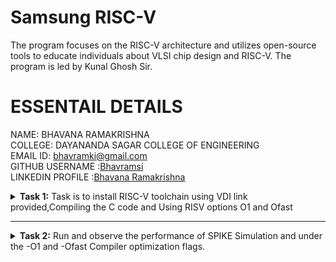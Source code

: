 # Samsung RISC-V
The program focuses on the RISC-V architecture and utilizes open-source tools to educate individuals about VLSI chip design and RISC-V. The program is led by Kunal Ghosh Sir.

# ESSENTAIL DETAILS
NAME: BHAVANA RAMAKRISHNA    
COLLEGE: DAYANANDA SAGAR COLLEGE OF ENGINEERING      
EMAIL ID: [bhavramki@gmail.com](bhavramki@gmail.com)      
GITHUB USERNAME :[Bhavramsi](https://github.com/Bhavramsi)         
LINKEDIN PROFILE :[Bhavana Ramakrishna](https://www.linkedin.com/in/bhavana-ramakrishna-1520922ba?utm_source=share&utm_campaign=share_via&utm_content=profile&utm_medium=android_app)        

<!-- Task 1 -->
<details>
<p><summary>
<b>Task 1:</b> Task is to install RISC-V toolchain using VDI link provided,Compiling the C code and Using RISV options O1 and Ofast
</summary></p>
<b>1. Install Ubuntu 18.04 LTS(beaver) on Oracle Virtual Machine Box and open VDI file provided</b>
<br><br>

<br><br>
<b>2. Compiling C code </b>
<br><br>
<pre><code>cd
gedit sum1ton.c
gcc sum1ton.c
./a.out</code></pre>
<br>

<br><br>

<br><br>
<b>3. Object Dump and O1 & Ofast Output</b>
<br><br>
<pre><code>cat sum1ton.c
riscv64-unknown-elf-gcc -O1 -mabi=lp64 -march=rv64i -o sum1ton.o sum1ton.c
ls -ltr sum1ton.o
</code></pre>
<br>

<br><br>
<pre><code>riscv64-unknown-elf-objdump -d sum1ton.o |less </code></pre>
<br>
<img src="https://github.com/BHAVYA9-Y/samsung-riscv/blob/main/Task%201/Object%20Dump.png"  alt=Object dump>
<br><br>
<b>For O1: The number of instructions were 15.</b><br><br>
<img src="https://github.com/BHAVYA9-Y/samsung-riscv/blob/main/Task%201/O1%20Output.png"  alt=O1 output>
<br><br>
<pre><code>riscv64-unknown-elf-gcc -Ofast -mabi=lp64 -march=rv64i -o sum1ton.o sum1ton.c</code></pre>
<br>
<b>For Ofast: the number of instructions were 12.</b><br><br>
<img src="https://github.com/BHAVYA9-Y/samsung-riscv/blob/main/Task%201/Ofast%20Output.png"  alt=Ofast output>
<br><br>
</details>
<hr>
    

<!-- End of Task 1-->
<!-- Task 2 -->				
<details>
<p><summary>
<b>Task 2:</b> Run and observe the performance of SPIKE Simulation and  under the -O1 and -Ofast Compiler optimization flags.
</summary></p>
<details>
 
 What is SPIKE in RISCV?
A RISC-V ISA is a simulator, enabling the testing and analysis of RISC-V programs without the need for actual hardware.
Spike is a free, open-source C++ simulator for the RISC-V ISA that models a RISC-V core and cache system. It can be used to run programs and a Linux kernel, and can be a starting point for running software on a RISC-V target.
What is pk (Proxy Kernel)?
The RISC-V Proxy Kernel, pk , is a lightweight application execution environment that can host statically-linked RISC-V ELF binaries.

Testing the Spike Simulator

The objective is to execute the sum1ton.c program using both the gcc compiler and the riscv compiler, ensuring that both compilers produce identical output on the terminal. To compile the code with the gcc compiler.       
```
gcc sum1ton.c
./a.out
```

And to compile the code using RISCV Compiler                       
```
spike pk sum1ton.o
```

RISCV Objdump with -Ofast        
```
riscv64-unknown-elf-objdump -d sum1ton.o
riscv64-unknown-elf-objdump -d sum1ton.o | less
 ```

Open the Objdump of code by using the following command                   
```
riscv64-unknown-elf-gcc -Ofast -mabi=lp64 -march=rv64i -o sum1ton.o sum1ton.c
riscv64-unknown-elf-objdump -d sum1ton.o | less
```


Debugging the Assembly Language Program of sum1ton.c                   
```
riscv64-unknown-elf-objdump -d sum1ton.o | less 
spike -d pk sum1ton.o
```

Open the debugger in another terminal by using the following command.         
```
spike -d pk sum1ton.o
```
We can follow similar steps for debugging -O1 format after finding the object dump of -O1 

Open the Objdump of code by using the following command                   
```
riscv64-unknown-elf-gcc -O1 -mabi=lp64 -march=rv64i -o sum1ton.o sum1ton.c
riscv64-unknown-elf-objdump -d sum1ton.o | less
```
<!-- End of Task 2-->

<!-- Task 3 -->
<!-- Objdump instructions-->
<details>
  <p><summary>
    <b>Task 3:</b> 15 unique instructions are determined in the riscv-objdump of code,As it gives exact 32-bit instruction code in their respective instruction type formats.
  </summary>

  ## Introduction Section:
RISC-V (Reduced Instruction Set Computer - V) is an open standard instruction set architecture (ISA) based on established reduced instruction set computing principles. Unlike proprietary ISAs, RISC-V is free and open, enabling unrestricted academic and commercial use without licensing fees. This has made RISC-V an attractive option for research, education, and industry applications, fostering innovation and development across various domains.
### Importance of Understanding Instruction Formats
Understanding instruction formats is crucial for several reasons:
1. **Instruction Decoding**: Knowing the structure of different instruction formats enables the correct decoding of instructions, which is essential for the CPU to execute them correctly.
2. **Pipeline Design**: Instruction formats impact the design of the CPU pipeline. Proper handling of instruction formats ensures efficient instruction fetch, decode, execution, memory access, and write-back stages.
3. **Compiler Design**: Compilers generate machine code that adheres to the ISA's instruction formats. A deep understanding of these formats helps in optimizing code generation, leading to better performance and efficiency.
4. **Debugging and Verification**: Understanding instruction formats aids in debugging and verifying hardware and software. It helps in identifying issues related to incorrect instruction execution or pipeline hazards.
5. **Extensibility and Customization**: RISC-V's modular and extensible nature allows for custom extensions. Understanding the base instruction formats is essential for creating and integrating custom instructions tailored to specific applications or performance needs.

### Register Naming in RISC-V
RISC-V has 32 registers, named `x0` through `x31`. However, these registers are often assigned more descriptive names based on their typical usage:

- **x0 (zero)**: This register always holds the constant value 0.
- **x1 (ra)**: Return Address register, which stores the return address after a function call.
- **x2 (sp)**: Stack Pointer register, pointing to the top of the stack in memory.
- **x3 (gp)**: Global Pointer register.
- **x4 (tp)**: Thread Pointer register.

### Saved, Temporary, and Argument Registers
The remaining registers are divided into saved, temporary, and argument categories:

- **Saved Registers (s0-s11)**: These registers (x8, x9, x18-x27) store variables that need to be preserved across function calls.
- **Temporary Registers (t0-t6)**: These registers are used for intermediate calculations and temporary data storage.
- **Argument Registers (a0-a7)**: These registers (x10-x17) are used to pass arguments to functions and store return values.

  ### "Understanding I-Type, S-Type, B-Type, U-Type, and J-Type Instructions"

![image](https://github.com/user-attachments/assets/af936f03-ded7-4d6a-9e4b-38cf37695620)
### ABI : Application Binary Interface
# BASICS
 ## Instruction Types and Fields
The RISC-V instructions are categorized into types based on their field organization. Each type has specific fields like opcode, func3, func7, immediate values, and register numbers. The types include:
- **R-type**: Register type
- **I-type**: Immediate type
- **S-type**: Store type
- **B-type**: Branch type
- **U-type**: Upper immediate type
- **J-type**: Jump type
## Opcode and Function Fields
- **Opcode**: Determines the type of instruction.
- **func3** and **func7**: Further specify the operation within the instruction type.
  - Example: In R-type instructions, func3 and func7 differentiate between operations like addition and subtraction.
## Immediate Values and Registers
- **Immediate Values**: Encoded in specific fields within the instruction.
  - Example: I-type instructions use a 12-bit immediate value field along with source and destination registers.
- **Registers**: Specified in fields such as rd (destination register), rs1 (source register 1), and rs2 (source register 2).
### Example - U-Type Instruction
Consider the `lui` (Load Upper Immediate) instruction:
- **Assembly**: `lui x5, 0x12345`
- **Encoding**: The immediate value `0x12345` is placed in the instruction’s immediate field, and the destination register `x5` is specified in the rd field.
- **Machine Execution**: The machine loads the upper 20 bits of the immediate value into the upper 20 bits of register `x5`.
   ## Arithmetic Instructions
- **ADD**: Adds values in two registers and stores the result in a third register.
  - Example: `ADD rd, rs1, rs2` (rd = rs1 + rs2)
- **ADDI**: Adds a register and an immediate value (constant) and stores the result.
  - Example: `ADDI rd, rs1, imm` (rd = rs1 + imm)
## Logical Instructions
- **AND, OR, XOR**: Perform bitwise operations.
  - Example: `AND rd, rs1, rs2` (rd = rs1 & rs2)
## Branch Instructions
- **BEQ**: Branch if equal.
  - Example: `BEQ rs1, rs2, offset` (if rs1 == rs2, PC = PC + offset)
- **BNE**: Branch if not equal.
  - Example: `BNE rs1, rs2, offset` (if rs1 != rs2, PC = PC + offset)
## Load and Store Instructions
- **LW**: Load word from memory.
  - Example: `LW rd, offset(rs1)` (rd = memory[rs1 + offset])
- **SW**: Store word to memory.
  - Example: `SW rs1, offset(rs2)` (memory[rs2 + offset] = rs1)
## Special Instructions
- **AUIPC**: Add upper immediate to PC.
  - Example: `AUIPC rd, imm` (rd = PC + imm << 12)
## Branch and Jump Instructions
- **Jump (J)**: Unconditional branch to a specified address.
- **Branch (B)**: Conditional branch based on a comparison.
## RV32I Extensions
RISC-V allows optional extensions for additional functionality:
- **M**: Integer multiplication and division.
- **A**: Atomic instructions.
- **F, D, Q**: Floating-point operations (32-bit, 64-bit, 128-bit).
- **C**: Compressed instructions.
### RISC-V R-Type Instructions
R-type instructions are used for operations that involve only registers. These instructions typically perform arithmetic, logical, and shift operations.
#### Format: 
![image](https://github.com/user-attachments/assets/e01d8bbe-710e-4927-8fec-51f162d384ca)
- **opcode**: Specifies the operation (e.g., 0110011 for integer register-register operations).
- **rd**: Destination register.
- **funct3**: Further specifies the operation.
- **rs1**: First source register.
- **rs2**: Second source register.
- **funct7**: Further specifies the operation.
### I-Type Instructions
I-Type instructions cover various operations, including immediate arithmetic, load operations, and certain control flow instructions.
### Extracting Immediate Value
- The immediate value spans bits [31:20].
- To extract this value:
  - Mask the instruction to isolate the relevant bits.
  - Perform a right shift to align the immediate value to the least significant bits (LSBs).
- **Example**: If the instruction value is `0x12345678`, the immediate value is extracted as follows:
  ```cpp
  uint32_t imm_i = (instruction & 0xFFF00000) >> 20;
![image](https://github.com/user-attachments/assets/3d035720-dc62-45d5-9a2c-2a6b263ade74)
**Example: ADDI rd, rs1, imm**
- **opcode**: 0010011 (for immediate arithmetic operations)
- **funct3**: 000 (for ADDI)
- **imm**: Immediate value
- **rs1**: Source register 1
- **rd**: Destination register
### S-Type Instructions
![image](https://github.com/user-attachments/assets/eb224238-c0ef-42ca-82d0-c42ed8293320)
**Example: SW rs2, imm(rs1)**
- **opcode**: 0100011 (for store operations)
- **funct3**: 010 (for SW)
- **imm**: Immediate value (split into imm[11:5] and imm[4:0])
- **rs1**: Base address register
- **rs2**: Source register to be stored
### B-Type Instructions
![image](https://github.com/user-attachments/assets/7f138e24-cb0c-4506-9875-c4b3b14a2670)
**Example: BEQ rs1, rs2, imm**
- **opcode**: 1100011 (for branch operations)
- **funct3**: 000 (for BEQ)
- **imm**: Immediate value (split into imm[12], imm[10:5], imm[4:1], imm[11])
- **rs1**: Source register 1
- **rs2**: Source register 2
### U-Type Instructions
U-Type instructions are used for operations like loading upper immediate (LUI) and adding upper immediate to PC (AUIPC).
### Extracting Immediate Value
- The immediate value in U-type instructions spans bits [31:12].
- To extract this value, you can mask the instruction with `0xFFFFF000`.
- **Example**: If the instruction value is `0x12345000`, applying the mask will yield `0x12345000`.
### Encoding and Usage
- The immediate value extracted directly forms part of the U-type instruction.
  - For **LUI**, this value is loaded into the destination register.
  - For **AUIPC**, this value is added to the current PC.
![image](https://github.com/user-attachments/assets/d6269585-d85a-4675-b13f-4ae4ed1ea05a)
**Example: LUI rd, imm**
- **opcode**: 0110111 (for LUI)
- **imm**: Upper 20 bits of the immediate value
- **rd**: Destination register
### J-Type Instructions
![image](https://github.com/user-attachments/assets/9b35cad7-8fd8-41da-be46-aec4cf712657)
**Example: JAL rd, imm**
- **opcode**: 1101111 (for JAL)
- **imm**: Immediate value (split into imm[20], imm[10:1], imm[11], imm[19:12])
- **rd**: Destination register (stores the return address)

# 15 UNIQUE RISC-V INSTRUCTIONS DECODING (OBJDUMP USIJNG -O1 FORMAT)
! [IMAGE] ("D:\vsdworkshop\obj dump using -O1.png")
### Machine Code for `addi sp, sp, -16`
*addi (Add Immediate):* This instruction adds an immediate value to a register, storing the result in the destination register.

#### Instruction: `addi sp, sp, -16`
- **Opcode:** 0010011 (7 bits)
- **Immediate:** -16 (12 bits, two's complement)
- **Source Register (rs1):** sp (x2, 5 bits)
- **Destination Register (rd):** sp (x2, 5 bits)
- **Function (funct3):** 000 (3 bits)

#### Breakdown:
- **Immediate (-16):** `111111111000` (12 bits, two's complement)
- **rs1 (sp = x2):** `00010`
- **funct3:** `000`
- **rd (sp = x2):** `00010`
- **Opcode:** `0010011`

### Machine Code Breakdown for `addi sp, sp, -16`
| Immediate (12 bits) | rs1 (5 bits) | funct3 (3 bits) | rd (5 bits) | Opcode (7 bits) |
|---------------------|--------------|-----------------|-------------|-----------------|
| 111111111000        | 00010        | 000             | 00010       | 0010011         |

#### Binary Representation:
- **Binary:** `111111111000 00010 000 00010 0010011`
- **Hex:** `ff5013`

---

### 2. `sd ra, 8(sp)`
*sd (Store Doubleword):* This instruction stores a 64-bit value from a source register into memory.

#### Instruction: `sd ra, 8(sp)`
- **Opcode:** 0100011 (7 bits)
- **Immediate:** 8 (12 bits, split into two parts: imm[11:5] and imm[4:0])
- **Source Register (rs2):** ra (x1, 5 bits)
- **Base Register (rs1):** sp (x2, 5 bits)
- **Function (funct3):** 011 (3 bits)

#### Breakdown:
- **Immediate (8):** `000000001000` (split into imm[11:5] = `0000000` and imm[4:0] = `01000`)
- **rs2 (ra = x1):** `00001`
- **rs1 (sp = x2):** `00010`
- **funct3:** `011`
- **Opcode:** `0100011`

### Machine Code Breakdown for `sd ra, 8(sp)`
| imm[11:5] (7 bits) | rs2 (5 bits) | rs1 (5 bits) | funct3 (3 bits) | imm[4:0] (5 bits) | Opcode (7 bits) |
|--------------------|--------------|--------------|-----------------|-------------------|-----------------|
| 0000000            | 00001        | 00010        | 011             | 01000             | 0100011         |

#### Binary Representation:
- **Binary:** `0000000 00001 00010 011 01000 0100011`
- **Hex:** `0001023f`

---

### 3. `li a5, 500`
*li (Load Immediate):* This instruction loads a 32-bit immediate value into a register.

#### Instruction: `li a5, 500`
- **Opcode:** 0010011 (7 bits)
- **Immediate:** 500 (12 bits, sign-extended)
- **Destination Register (rd):** a5 (x15, 5 bits)
- **Function (funct3):** 000 (3 bits)

#### Breakdown:
- **Immediate (500):** `000000111110100` (12 bits)
- **rd (a5 = x15):** `01111`
- **funct3:** `000`
- **Opcode:** `0010011`

### Machine Code Breakdown for `li a5, 500`
| Immediate (12 bits) | rd (5 bits) | funct3 (3 bits) | Opcode (7 bits) |
|---------------------|-------------|-----------------|-----------------|
| 000000111110100     | 01111       | 000             | 0010011         |

#### Binary Representation:
- **Binary:** `000000111110100 01111 000 00111 0010011`
- **Hex:** `01f30313`

---

### 4.`addiw a5, a5, -1`
*addiw (Add Immediate Word):* This instruction adds a 32-bit immediate value to a register and stores the result in the destination register.

#### Instruction: `addiw a5, a5, -1`
- **Opcode:** 0010011 (7 bits)
- **Immediate:** -1 (12 bits, two's complement)
- **Source Register (rs1):** a5 (x15, 5 bits)
- **Destination Register (rd):** a5 (x15, 5 bits)
- **Function (funct3):** 001 (3 bits)

#### Breakdown:
- **Immediate (-1):** `111111111111` (12 bits, two's complement)
- **rs1 (a5 = x15):** `01111`
- **funct3:** `001`
- **rd (a5 = x15):** `01111`
- **Opcode:** `0010011`

### Machine Code Breakdown for `addiw a5, a5, -1`
| Immediate (12 bits) | rs1 (5 bits) | funct3 (3 bits) | rd (5 bits) | Opcode (7 bits) |
|---------------------|--------------|-----------------|-------------|-----------------|
| 111111111111        | 01111        | 001             | 01111       | 0010011         |

#### Binary Representation:
- **Binary:** `111111111111 01111 001 01111 0010011`
- **Hex:** `fff30313`

---

### 5. `bnez a5, 10190 <main+0xc>`
*Branch if Not Equal to Zero:* This instruction performs a branch if the value in the source register is not zero.

#### Instruction: `bnez a5, 10190 <main+0xc>`
- **Opcode:** 1100011 (7 bits)
- **Immediate:** 10190 (12 bits, sign-extended)
- **Source Register (rs1):** a5 (x15, 5 bits)
- **Function (funct3):** 001 (3 bits)

#### Breakdown:
- **Immediate (10190):** `00000000000101001110` (split into imm[12|10:5] = `0000000` and imm[4:1|11] = `101001110`)
- **rs1 (a5 = x15):** `01111`
- **funct3:** `001`
- **Opcode:** `1100011`

### Machine Code Breakdown for `bnez a5, 10190 <main+0xc>`
| imm[12|10:5] (7 bits) | rs1 (5 bits) | funct3 (3 bits) | imm[4:1|11] (5 bits) | Opcode (7 bits) |
|-----------------------|--------------|-----------------|-----------------------|-----------------|
| 0000000               | 01111        | 001             | 01001110              | 1100011         |

#### Binary Representation:
- **Binary:** `0000000 01111 001 01001110 1100011`
- **Hex:** `000f13f3`

---

### 6.`lui a2, 0x1f`
*lui (Load Upper Immediate):* This instruction loads a 20-bit immediate value into the upper 20 bits of a register, setting the lower 12 bits to zero.

#### Instruction: `lui a2, 0x1f`
- **Opcode:** 0110111 (7 bits)
- **Immediate:** 0x1f (20 bits, upper 20 bits of the immediate value)
- **Destination Register (rd):** a2 (x6, 5 bits)

#### Breakdown:
- **Immediate (0x1f):** `0000000000011111` (20 bits, shifted left by 12 bits to be placed in the upper 20 bits of the register)
- **rd (a2 = x6):** `00110`
- **Opcode:** `0110111`

#### Binary Representation:
- **Binary:** `00000000000000000000 00110 0110111`
- **Hex:** `00030337`

### Machine Code Breakdown for `lui a2, 0x1f`
| imm[19:12] (8 bits) | imm[11:0] (12 bits) | rd (5 bits) | Opcode (7 bits) |
|---------------------|----------------------|-------------|-----------------|
| 00000000            | 0000000001111111     | 00110       | 0110111         |

---

### 7. `addi a2, a2, -1726`
*addi (Add Immediate):* This instruction adds an immediate value to a register.

#### Instruction: `addi a2, a2, -1726`
- **Opcode:** 0010011 (7 bits)
- **Immediate:** -1726 (12 bits, two's complement)
- **Source Register (rs1):** a2 (x6, 5 bits)
- **Destination Register (rd):** a2 (x6, 5 bits)
- **Function (funct3):** 000 (3 bits)

#### Breakdown:
- **Immediate (-1726):** `1111111011100010` (12 bits, two's complement)
- **rs1 (a2 = x6):** `00110`
- **funct3:** `000`
- **rd (a2 = x6):** `00110`
- **Opcode:** `0010011`

### Machine Code Breakdown for `addi a2, a2, -1726`
| Immediate (12 bits) | rs1 (5 bits) | funct3 (3 bits) | rd (5 bits) | Opcode (7 bits) |
|---------------------|--------------|-----------------|-------------|-----------------|
| 111111101110        | 00110        | 000             | 00110       | 0010011         |

#### Binary Representation:
- **Binary:** `111111101110 00110 000 00110 0010011`
- **Hex:** `ffd30393`

---

### 8. `li a1, 500`
*li (Load Immediate):* This instruction loads an immediate value into a register.

#### Instruction: `li a1, 500`
- **Opcode:** 0010011 (7 bits)
- **Immediate:** 500 (12 bits)
- **Destination Register (rd):** a1 (x11, 5 bits)
- **Function (funct3):** 000 (3 bits)

#### Breakdown:
- **Immediate (500):** `0000000111110100` (12 bits)
- **rd (a1 = x11):** `01011`
- **funct3:** `000`
- **Opcode:** `0010011`

### Machine Code Breakdown for `li a1, 500`
| Immediate (12 bits) | rs1 (5 bits) | funct3 (3 bits) | rd (5 bits) | Opcode (7 bits) |
|---------------------|--------------|-----------------|-------------|-----------------|
| 000000011111        | 00000        | 000             | 01011       | 0010011         |

#### Binary Representation:
- **Binary:** `000000011111 00000 000 01011 0010011`
- **Hex:** `01f30393`

---

### 9. `lui a0, 0x21`
*lui (Load Upper Immediate):* This instruction loads a 20-bit immediate value into the upper 20 bits of a register.

#### Instruction: `lui a0, 0x21`
- **Opcode:** 0110111 (7 bits)
- **Immediate:** 0x21 (20 bits)
- **Destination Register (rd):** a0 (x10, 5 bits)

#### Breakdown:
- **Immediate (0x21):** `0000000000100001` (20 bits, shifted to upper 20 bits)
- **rd (a0 = x10):** `01010`
- **Opcode:** `0110111`

### Machine Code Breakdown for `lui a0, 0x21`
| imm[19:12] (8 bits) | imm[11:0] (12 bits) | rd (5 bits) | Opcode (7 bits) |
|---------------------|----------------------|-------------|-----------------|
| 00000000            | 000000100001         | 01010       | 0110111         |

#### Binary Representation:
- **Binary:** `00000000000000000000 01010 0110111`
- **Hex:** `00052137`

---

### 10. `addi a0, a0, 400`
*addi (Add Immediate):* This instruction adds an immediate value to a register.

#### Instruction: `addi a0, a0, 400`
- **Opcode:** 0010011 (7 bits)
- **Immediate:** 400 (12 bits)
- **Source Register (rs1):** a0 (x10, 5 bits)
- **Destination Register (rd):** a0 (x10, 5 bits)
- **Function (funct3):** 000 (3 bits)

#### Breakdown:
- **Immediate (400):** `0000000110010000` (12 bits)
- **rs1 (a0 = x10):** `01010`
- **funct3:** `000`
- **rd (a0 = x10):** `01010`
- **Opcode:** `0010011`

### Machine Code Breakdown for `addi a0, a0, 400`
| Immediate (12 bits) | rs1 (5 bits) | funct3 (3 bits) | rd (5 bits) | Opcode (7 bits) |
|---------------------|--------------|-----------------|-------------|-----------------|
| 000000011001        | 01010        | 000             | 01010       | 0010011         |

#### Binary Representation:
- **Binary:** `000000011001 01010 000 01010 0010011`
- **Hex:** `00066093`

---

### 11. `jal ra, 10418`
*jal (Jump and Link):* This instruction performs a jump to a target address, saving the return address in the link register (ra).

#### Instruction: `jal ra, 10418`
- **Opcode:** 1101111 (7 bits)
- **Immediate:** 10418 (20 bits, sign-extended)
- **Destination Register (rd):** ra (x1, 5 bits)

#### Breakdown:
- **Immediate (10418):** `00000000001010011100` (20 bits, shifted by 1)
- **rd (ra = x1):** `00001`
- **Opcode:** `1101111`

### Machine Code Breakdown for `jal ra, 10418`
| imm[19:12] (8 bits) | imm[11:1] (11 bits) | rd (5 bits) | Opcode (7 bits) |
|---------------------|----------------------|-------------|-----------------|
| 00000000            | 00101001110          | 00001       | 1101111         |

#### Binary Representation:
- **Binary:** `00000000000000000000 00001 1101111`
- **Hex:** `0005286f`

---

### 12. `li a0, 0`
*li (Load Immediate):* This instruction loads an immediate value into a register.

#### Instruction: `li a0, 0`
- **Opcode:** 0010011 (7 bits)
- **Immediate:** 0 (12 bits)
- **Destination Register (rd):** a0 (x10, 5 bits)
- **Function (funct3):** 000 (3 bits)

#### Breakdown:
- **Immediate (0):** `000000000000`
- **rd (a0 = x10):** `01010`
- **funct3:** `000`
- **Opcode:** `0010011`

### Machine Code Breakdown for `li a0, 0`
| Immediate (12 bits) | rs1 (5 bits) | funct3 (3 bits) | rd (5 bits) | Opcode (7 bits) |
|---------------------|--------------|-----------------|-------------|-----------------|
| 000000000000        | 00000        | 000             | 01010       | 0010011         |

#### Binary Representation:
- **Binary:** `000000000000 00000 000 01010 0010011`
- **Hex:** `00030393`

---

### 13. `ld ra, 8(sp)`
*ld (Load Doubleword):* This instruction loads a 64-bit value from memory into a register.

#### Instruction: `ld ra, 8(sp)`
- **Opcode:** 0000011 (7 bits)
- **Immediate:** 8 (12 bits)
- **Base Register (rs1):** sp (x2, 5 bits)
- **Destination Register (rd):** ra (x1, 5 bits)
- **Function (funct3):** 011 (3 bits)

#### Breakdown:
- **Immediate (8):** `000000000010`
- **rs1 (sp = x2):** `00010`
- **funct3:** `011`
- **rd (ra = x1):** `00001`
- **Opcode:** `0000011`

### Machine Code Breakdown for `ld ra, 8(sp)`
| Immediate (12 bits) | rs1 (5 bits) | funct3 (3 bits) | rd (5 bits) | Opcode (7 bits) |
|---------------------|--------------|-----------------|-------------|-----------------|
| 000000000010        | 00010        | 011             | 00001       | 0000011         |

#### Binary Representation:
- **Binary:** `000000000010 00010 011 00001 0000011`
- **Hex:** `00028283`

---

### 14. `addi sp, sp, 16`
*addi (Add Immediate):* This instruction adds an immediate value to a register.

#### Instruction: `addi sp, sp, 16`
- **Opcode:** 0010011 (7 bits)
- **Immediate:** 16 (12 bits)
- **Source Register (rs1):** sp (x2, 5 bits)
- **Destination Register (rd):** sp (x2, 5 bits)
- **Function (funct3):** 000 (3 bits)

#### Breakdown:
- **Immediate (16):** `000000010000`
- **rs1 (sp = x2):** `00010`
- **funct3:** `000`
- **rd (sp = x2):** `00010`
- **Opcode:** `0010011`

### Machine Code Breakdown for `addi sp, sp, 16`
| Immediate (12 bits) | rs1 (5 bits) | funct3 (3 bits) | rd (5 bits) | Opcode (7 bits) |
|---------------------|--------------|-----------------|-------------|-----------------|
| 000000010000        | 00010        | 000             | 00010       | 0010011         |

#### Binary Representation:
- **Binary:** `000000010000 00010 000 00010 0010011`
- **Hex:** `00050393`

---

### 15. `ret`
*ret (Return from Function):* This instruction returns from a function by jumping to the address stored in `ra`.

#### Instruction: `ret`
- **Opcode:** 1100111 (7 bits)
- **Immediate:** 0 (12 bits, the value of `ra` is used directly)
- **Source Register (rs1):** ra (x1, 5 bits)

#### Breakdown:
- **Immediate (0):** `000000000000`
- **rs1 (ra = x1):** `00001`
- **funct3:** `000`
- **Opcode:** `1100111`

### Machine Code Breakdown for `ret`
| Immediate (12 bits) | rs1 (5 bits) | funct3 (3 bits) | Opcode (7 bits) |
|---------------------|--------------|-----------------|-----------------|
| 000000000000        | 00001        | 000             | 1100111         |

#### Binary Representation:
- **Binary:** `000000000000 00001 000 1100111`
- **Hex:** `00008067`

  <!-- end of Task 3 -->
  
<!-- Task 4 -->
<details><summary><b>Task 4: </b>By using RISC-V Core: Verilog netlist and Testbench, perform an experiment of Functional Simulation using GTKWave and Observe the waveforms.</summary>
<h3>Steps:</h3>

## OBJECTIVE :  Perform a functional simulation of the given RISC-V Core Verilog netlist and testbench.

## Steps to perform functional simulation for RISC-V :
1. Using suitable commands install the iverilog and GTKWave in ubuntu.
2. Compile the RISC-V Core: Verilog netlist and Testbench.
3. Observe the waveform output in GTKWave window.

### Installing iverilog and GTKWave in Ubuntu :
```
sudo apt install iverilog gtkwave
```

### Simulate and run the verilog code :
```
iverilog -o iiitb_rv32i iiitb_rv32i.v iiitb_rv32i_tb.v
./iiitb_rv32i
gtkwave iiitb_rv32i.vcd
```


# GTKWAVE + TERMINAL COMMANDS
![GTKWAKE1](https://github.com/user-attachments/assets/f8aad947-7acf-4f28-b6f8-ef2dfc16e728)

# VERILOG COMMANDS 
![VERILOG COMMANDS](https://github.com/user-attachments/assets/da2220da-1da0-41e6-aebe-638947aa85e6)



# Ouput Waveforms :
The output waveforms showing the instructions performed in a 5-stage pipelined architecture

Instruction 1:
```
add r6,r1,r2
```
![add r6,r1,r2](https://github.com/user-attachments/assets/f24d7d3e-bd17-4097-a435-b1241f4c8332)

Instruction 2:
```
sub r7,r1,r2
```
![sub r7,r1,r2](https://github.com/user-attachments/assets/2b917eab-f62f-4f03-a3d2-9964bf382167)

Instruction 3:
```
and r8,r1,r3
```
![and r8,r1,r3](https://github.com/user-attachments/assets/d72c3bb0-3563-4c1a-99be-620095f11414)

Instruction 4:
```
or r9,r2,r5
```
![or r9,r2,r5](https://github.com/user-attachments/assets/6ba02ed0-73d1-4239-b573-d718d80972da)

Instruction 5:
```
xor r10,r1,r4
```
![xor r10,r1,r4](https://github.com/user-attachments/assets/e800f562-caf4-4179-b8e1-3231e7d461f2)

Instruction 6:
```
slt r11,r2,r4
```
![slt r11,r2,r4](https://github.com/user-attachments/assets/c9b46762-3317-402c-a64e-1d95aea18fe5)

Instruction 7:
```
addi r12,r4,5
```

![addi r12,r4,5](https://github.com/user-attachments/assets/db6673c6-c528-488d-9071-d1075794257f)

Instruction 8:
```
sw r3,r1,2.
```
![sw r3,r1,2](https://github.com/user-attachments/assets/93fd5389-019d-4e12-ac0f-e5e388fe2781)

Instruction 9:
```
lw r13,r1,2.
```
![lw r13,r1,2](https://github.com/user-attachments/assets/eb4edbf2-20a9-4eec-a8bb-c86dd35ce503)

Instruction 10:
```
beq r0,r0,15
```
![beq r0,r0,15](https://github.com/user-attachments/assets/9dcb5c6a-cc70-4d64-8078-875959c353a1)

Instruction 11:
```
add r14,r2,r2
```
![add r14,r2,r2](https://github.com/user-attachments/assets/58cd9cce-b4d5-4cb7-afa6-bdf25f5996a6)

Instruction 12:
```
bne r0,r1,20
```
![bne r0,r1,20](https://github.com/user-attachments/assets/7b26f8fb-c770-46e5-ae84-655889e49622)

Instruction 13:
```
addi r12,r4,5.
```

![addi r12,r4,5_1](https://github.com/user-attachments/assets/ee2e71cd-ce4f-4505-8c5e-4ec59154ad9e)

Instruction 14:
```
sll r15,r1,r2(2
```

![sll r15,r1,r2(2)](https://github.com/user-attachments/assets/e2fd47ca-edf3-4f51-a854-23ee90dc97b4)

<!-- end of Task 4 -->
		<!-- Task 5 -->
<details><summary><b>Task 5</b>:
